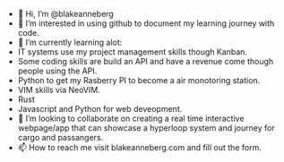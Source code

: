 - 👋 Hi, I’m @blakeanneberg
- 👀 I’m interested in using github to document my learning journey with code.
- 🌱 I’m currently learning alot:
-   IT systems use my project management skills though Kanban. 
-   Some coding skills are build an API and have a revenue come though people using the API. 
-   Python to get my Rasberry PI to become a air monotoring station.
-   VIM skills via NeoVIM. 
-   Rust
-   Javascript and Python for web deveopment.
- 💞️ I’m looking to collaborate on creating a real time interactive webpage/app that can showcase a hyperloop system and journey for cargo and passangers. 
- 📫 How to reach me visit blakeanneberg.com and fill out the form. 

<!---
blakeanneberg/blakeanneberg is a ✨ special ✨ repository because its `README.md` (this file) appears on your GitHub profile.
You can click the Preview link to take a look at your changes.
--->
